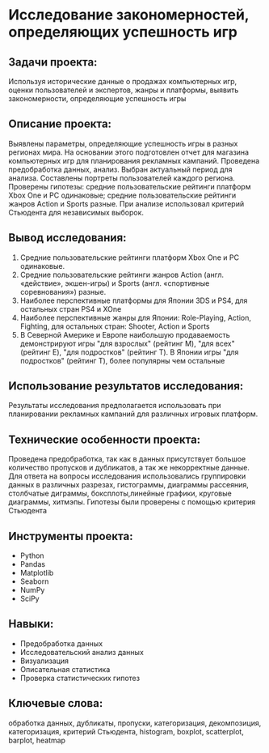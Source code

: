 # Исследование закономерностей, определяющих успешность игр


## Задачи проекта:

Используя исторические данные о продажах компьютерных игр, оценки пользователей и экспертов, жанры и платформы, выявить закономерности, определяющие успешность игры 

## Описание проекта:

Выявлены параметры, определяющие успешность игры в разных регионах мира. 
На основании этого подготовлен отчет для магазина компьютерных игр для планирования рекламных кампаний. 
Проведена предобработка данных, анализ. 
Выбран актуальный период для анализа. 
Составлены портреты пользователей каждого региона. 
Проверены гипотезы: средние пользовательские рейтинги платформ Xbox One и PC одинаковые; средние пользовательские рейтинги жанров Action и Sports разные. 
При анализе использовал критерий Стьюдента для независимых выборок.


## Вывод исследования:

1. Средние пользовательские рейтинги платформ Xbox One и PC одинаковые.
2. Средние пользовательские рейтинги жанров Action (англ. «действие», экшен-игры) и Sports (англ. «спортивные соревнования») разные.
3. Наиболее перспективные платформы для Японии 3DS и PS4, для остальных стран PS4 и XOne
4. Наиболее перспективные жанры для Японии: Role-Playing, Action, Fighting, для остальных стран: Shooter, Action и Sports
5. В Cеверной Америке и Европе наибольшую продаваемость демонстрируют игры "для взрослых" (рейтинг M), "для всех" (рейтинг E), "для подростков" (рейтинг T).
В Японии игры "для подростков" (рейтинг T), более популярны чем остальные

## Использование результатов исследования:

Результаты исследования предполагается использовать при планировании рекламных кампаний для различных игровых платформ. 


## Технические особенности проекта:

Проведена предобработка, так как в данных присутствует большое количество пропусков и дубликатов, а так же некорректные данные.
Для ответа на вопросы исследования использовались группировки данных в различных разрезах, гистограммы, диаграммы рассеяния, столбчатые диграммы, боксплоты,линейные графики, круговые диаграммы, хитмэпы.
Гипотезы были проверены с помощью критерия Стьюдента


## Инструменты проекта:

- Python
- Pandas
- Matplotlib
- Seaborn
- NumPy
- SciPy


## Навыки:

- Предобработка данных
- Исследовательский анализ данных
- Визуализация
- Описательная статистика
- Проверка статистических гипотез

  
## Ключевые слова:

обработка данных, дубликаты, пропуски, категоризация, декомпозиция, категоризация, критерий Стьюдента, histogram, boxplot, scatterplot, barplot, heatmap
